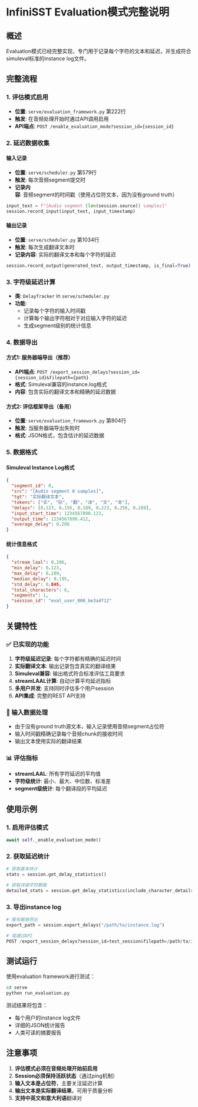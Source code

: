 # InfiniSST Evaluation模式完整说明

## 概述
Evaluation模式已经完整实现，专门用于记录每个字符的文本和延迟，并生成符合simuleval标准的instance log文件。

## 完整流程

### 1. 评估模式启用
- **位置**: `serve/evaluation_framework.py` 第222行
- **触发**: 在音频处理开始时通过API调用启用
- **API端点**: `POST /enable_evaluation_mode?session_id={session_id}`

### 2. 延迟数据收集

#### 输入记录
- **位置**: `serve/scheduler.py` 第579行
- **触发**: 每次音频segment提交时
- **记录内容**: 音频segment的时间戳（使用占位符文本，因为没有ground truth）
```python
input_text = f"[Audio segment {len(session.source)} samples]"
session.record_input(input_text, input_timestamp)
```

#### 输出记录
- **位置**: `serve/scheduler.py` 第1034行
- **触发**: 每次生成翻译文本时
- **记录内容**: 实际的翻译文本和每个字符的延迟
```python
session.record_output(generated_text, output_timestamp, is_final=True)
```

### 3. 字符级延迟计算
- **类**: `DelayTracker` in `serve/scheduler.py`
- **功能**: 
  - 记录每个字符的输入时间戳
  - 计算每个输出字符相对于对应输入字符的延迟
  - 生成segment级别的统计信息

### 4. 数据导出

#### 方式1: 服务器端导出（推荐）
- **API端点**: `POST /export_session_delays?session_id={session_id}&filepath={path}`
- **格式**: Simuleval兼容的instance.log格式
- **内容**: 包含实际的翻译文本和精确的延迟数据

#### 方式2: 评估框架导出（备用）
- **位置**: `serve/evaluation_framework.py` 第804行
- **触发**: 当服务器端导出失败时
- **格式**: JSON格式，包含估计的延迟数据

### 5. 数据格式

#### Simuleval Instance Log格式
```json
{
  "segment_id": 0,
  "src": "[Audio segment 0 samples]",
  "tgt": "实际翻译文本",
  "tokens": ["实", "际", "翻", "译", "文", "本"],
  "delays": [0.123, 0.156, 0.189, 0.223, 0.256, 0.289],
  "input_start_time": 1234567890.123,
  "output_time": 1234567890.412,
  "average_delay": 0.206
}
```

#### 统计信息格式
```json
{
  "stream_laal": 0.206,
  "min_delay": 0.123,
  "max_delay": 0.289,
  "median_delay": 0.195,
  "std_delay": 0.045,
  "total_characters": 6,
  "segments": 1,
  "session_id": "eval_user_000_be3a4f12"
}
```

## 关键特性

### ✅ 已实现的功能
1. **字符级延迟记录**: 每个字符都有精确的延迟时间
2. **实际翻译文本**: 输出记录包含真实的翻译结果
3. **Simuleval兼容**: 输出格式符合标准评估工具要求
4. **streamLAAL计算**: 自动计算平均延迟指标
5. **多用户并发**: 支持同时评估多个用户session
6. **API集成**: 完整的REST API支持

### 🔄 输入数据处理
- 由于没有ground truth源文本，输入记录使用音频segment占位符
- 输入时间戳精确记录每个音频chunk的接收时间
- 输出文本使用实际的翻译结果

### 📊 评估指标
- **streamLAAL**: 所有字符延迟的平均值
- **字符级统计**: 最小、最大、中位数、标准差
- **segment级统计**: 每个翻译段的平均延迟

## 使用示例

### 1. 启用评估模式
```python
await self._enable_evaluation_mode()
```

### 2. 获取延迟统计
```python
# 获取基本统计
stats = session.get_delay_statistics()

# 获取详细字符数据
detailed_stats = session.get_delay_statistics(include_character_details=True)
```

### 3. 导出instance log
```python
# 服务器端导出
export_path = session.export_delays("/path/to/instance.log")

# 或通过API
POST /export_session_delays?session_id=test_session&filepath=/path/to/instance.log
```

## 测试运行

使用evaluation framework进行测试：
```bash
cd serve
python run_evaluation.py
```

测试结果将包含：
- 每个用户的instance log文件
- 详细的JSON统计报告
- 人类可读的摘要报告

## 注意事项

1. **评估模式必须在音频处理开始前启用**
2. **Session必须保持活跃状态**（通过ping机制）
3. **输入文本是占位符**，主要关注延迟计算
4. **输出文本是实际翻译结果**，可用于质量分析
5. **支持中英文和意大利语**翻译对 